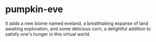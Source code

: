 # pumpkin-eve
It adds a new biome named eveland, a breathtaking expanse of land awaiting exploration, and some delicious corn, a delightful addition to satisfy one's hunger in this virtual world.
